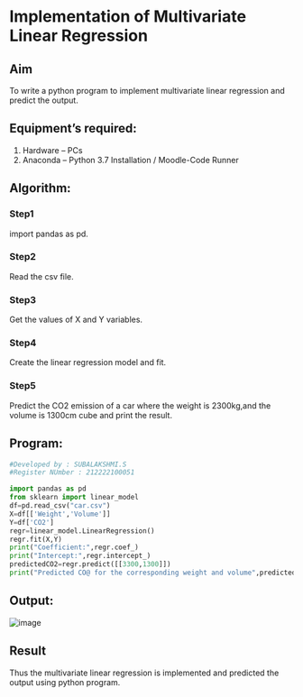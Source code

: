 # Implementation of Multivariate Linear Regression
## Aim
To write a python program to implement multivariate linear regression and predict the output.
## Equipment’s required:
1.	Hardware – PCs
2.	Anaconda – Python 3.7 Installation / Moodle-Code Runner
## Algorithm:
### Step1
import pandas as pd.

### Step2
Read the csv file.

### Step3
Get the values of X and Y variables.

### Step4
Create the linear regression model and fit.

### Step5
Predict the CO2 emission of a car where the weight is 2300kg,and the volume is 1300cm cube and print the result.

## Program:
```py
#Developed by : SUBALAKSHMI.S
#Register NUmber : 212222100051

import pandas as pd
from sklearn import linear_model
df=pd.read_csv("car.csv")
X=df[['Weight','Volume']]
Y=df['CO2']
regr=linear_model.LinearRegression()
regr.fit(X,Y)
print("Coefficient:",regr.coef_)
print("Intercept:",regr.intercept_)
predictedCO2=regr.predict([[3300,1300]])
print("Predicted CO@ for the corresponding weight and volume",predictedCO2) 
```

## Output:

![image](https://github.com/Subalakshmisuresh/Multivariate-Linear-Regression/assets/121957896/c5af4ba0-f701-4b3f-bd70-4e85cd40487b)


## Result
Thus the multivariate linear regression is implemented and predicted the output using python program.
